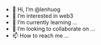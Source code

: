 - 👋 Hi, I’m @lenhuog
- 👀 I’m interested in web3
- 🌱 I’m currently learning ...
- 💞️ I’m looking to collaborate on ...
- 📫 How to reach me ...

<!---
lenhuog/lenhuog is a ✨ special ✨ repository because its `README.md` (this file) appears on your GitHub profile.
You can click the Preview link to take a look at your changes.
--->

